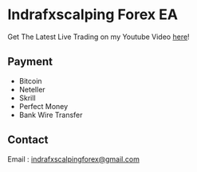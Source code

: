 # Indrafxscalping Forex EA

Get The Latest Live Trading on my Youtube Video [here](https://www.youtube.com/indrafxscalping/)!


## Payment

* Bitcoin 
* Neteller
* Skrill
* Perfect Money
* Bank Wire Transfer

## Contact

Email : indrafxscalpingforex@gmail.com
